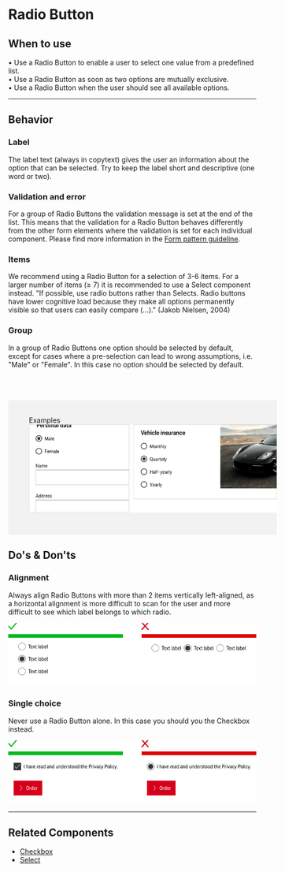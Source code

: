 # Radio Button

## When to use
  • Use a Radio Button to enable a user to select one value from a predefined list.  
  • Use a Radio Button as soon as two options are mutually exclusive.  
  • Use a Radio Button when the user should see all available options.

---

## Behavior

### Label
The label text (always in copytext) gives the user an information about the option that can be selected. Try to keep the label short and descriptive (one word or two).

### Validation and error
For a group of Radio Buttons the validation message is set at the end of the list. This means that the validation for a Radio Button behaves differently from the other form elements where the validation is set for each individual component.
Please find more information in the [Form pattern guideline](patterns/forms).

### Items
We recommend using a Radio Button for a selection of 3-6 items. For a larger number of items (≥ 7) it is recommended to use a Select component instead. "If possible, use radio buttons rather than Selects. Radio buttons have lower cognitive load because they make all options permanently visible so that users can easily compare (…)." (Jakob Nielsen, 2004)

### Group
In a group of Radio Buttons one option should be selected by default, except for cases where a pre-selection can lead to wrong assumptions, i.e. "Male" or "Female".
In this case no option should be selected by default.

<div style="background:#F2F2F2; width:100%; margin-top: 64px; padding-top: 32px; padding-left: 42px; padding-bottom: 42px;">
    <p-headline variant="headline-3" tag="h3" style="margin-bottom: 24px;">Examples</p-headline>
    <img src="./assets/radio-button-examples.png" alt="Examples for radio button usage" />
</div>


## Do's & Don'ts

### Alignment
Always align Radio Buttons with more than 2 items vertically left-aligned, as a horizontal alignment is more difficult to scan for the user and more difficult to see which label belongs to which radio.

![Example for alignment](./assets/radio-button-dont-alignment.png)

### Single choice
Never use a Radio Button alone. In this case you should you the Checkbox instead.

![Example for single choice](./assets/radio-button-dont-single-choice.png)

---

## Related Components

* [Checkbox](components/checkbox)
* [Select](components/select)

